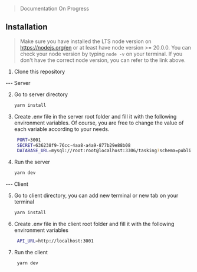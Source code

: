 > Documentation On Progress

## Installation

> Make sure you have installed the LTS node version on https://nodejs.org/en or at least have node version >= 20.0.0. You can check your node version by typing `node -v` on your terminal. If you don't have the correct node version, you can refer to the link above.

1. Clone this repository

--- Server

2. Go to server directory

    ```sh
    yarn install
    ```

3. Create .env file in the server root folder and fill it with the following environment variables. Of course, you are free to change the value of each variable according to your needs.

    ```sh
     PORT=3001
     SECRET=636238f9-76cc-4aa8-a4a9-877b29e88b08
     DATABASE_URL=mysql://root:root@localhost:3306/tasking?schema=public
    ```

4. Run the server
    ```sh
    yarn dev
    ```

--- Client

5. Go to client directory, you can add new terminal or new tab on your terminal

    ```sh
    yarn install
    ```

6. Create .env file in the client root folder and fill it with the following environment variables

    ```sh
     API_URL=http://localhost:3001
    ```

7. Run the client

    ```sh
     yarn dev
    ```
